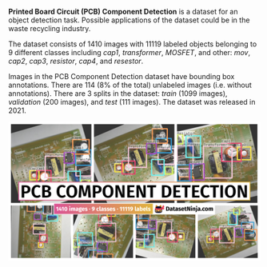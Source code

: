 **Printed Board Circuit (PCB) Component Detection** is a dataset for an object detection task. Possible applications of the dataset could be in the waste recycling industry. 

The dataset consists of 1410 images with 11119 labeled objects belonging to 9 different classes including *cap1*, *transformer*, *MOSFET*, and other: *mov*, *cap2*, *cap3*, *resistor*, *cap4*, and *resestor*.

Images in the PCB Component Detection dataset have bounding box annotations. There are 114 (8% of the total) unlabeled images (i.e. without annotations). There are 3 splits in the dataset: *train* (1099 images), *validation* (200 images), and *test* (111 images). The dataset was released in 2021.

<img src="https://github.com/dataset-ninja/pcb-component-detection/raw/main/visualizations/poster.png">
